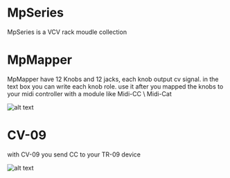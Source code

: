 # MpSeries 
MpSeries is a VCV rack moudle collection 



# MpMapper 
 MpMapper have 12 Knobs and 12 jacks, each knob output cv signal.
 in the text box you can write each knob role.
 use it after you mapped the knobs to your midi controller with a module like Midi-CC \ Midi-Cat 
 
![alt text](https://github.com/libermnnn/MpSeries/blob/add-license-1/images/MpMapper.png?raw=true)
 
 
 
# CV-09 
with CV-09 you send CC to your TR-09 device 

![alt text](https://github.com/libermnnn/MpSeries/blob/Added-module-CV-09/images/CV-09.png?raw=true)
